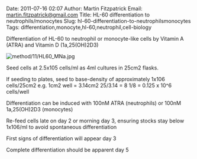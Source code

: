 Date: 2011-07-16 02:07
Author: Martin Fitzpatrick
Email: martin.fitzpatrick@gmail.com
Title: HL-60 differentiation to neutrophils/monocytes
Slug: hl-60-differentiation-to-neutrophilsmonocytes
Tags: differentiation,monocyte,hl-60,neutrophil,cell-biology

Differentiation of HL-60 to neutrophil or monocyte-like cells by Vitamin A (ATRA) and Vitamin D (1a,25(OH)2D3)


![method/11/HL60_MNa.jpg](/static/images/method/11/HL60_MNa.jpg)








Seed cells at 2.5x105 cells/ml as 4ml cultures in 25cm2 flasks. 

If seeding to plates, seed to base-density of approximately 1x106 cells/25cm2 e.g. 
1cm2 well = 3.14cm2
25/3.14 = 8
1/8 = 0.125 x 10^6 cells/well



Differentiation can be induced with 100nM ATRA (neutrophils) or 100nM 1a,25(OH)2D3 (monocytes)



Re-feed cells late on day 2 or morning day 3, ensuring stocks stay below 1x106/ml to avoid spontaneous differentiation



First signs of differentiation will appear day 3



Complete differentiation should be apparent day 5








